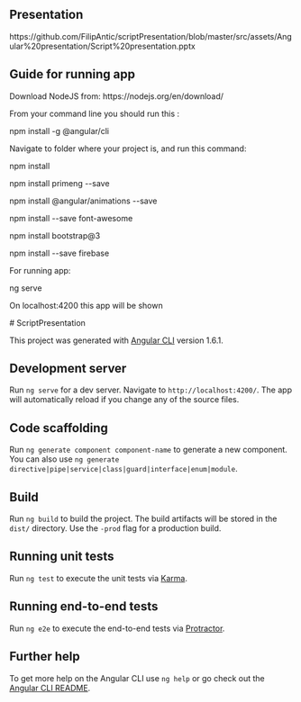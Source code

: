 
<h2>Presentation</h2>
<p><a>https://github.com/FilipAntic/scriptPresentation/blob/master/src/assets/Angular%20presentation/Script%20presentation.pptx</a></p>

<h2>Guide for running app</h2>

<p>Download NodeJS from:  https://nodejs.org/en/download/</p>
<p>From your command line you should run this :</p>
<p>npm install -g @angular/cli</p>
<p>Navigate to folder where your project is, and run this command:</p>
<p>npm install</p>
<p>npm install primeng --save</p>
<p>npm install @angular/animations --save</p>
<p>npm install --save font-awesome</p>
<p>npm install bootstrap@3</p>
<p>npm install --save firebase</p>
<p>For running app: </p>
<p>ng serve</p>
<p>On localhost:4200 this app will be shown</p>
# ScriptPresentation

This project was generated with [Angular CLI](https://github.com/angular/angular-cli) version 1.6.1.

## Development server

Run `ng serve` for a dev server. Navigate to `http://localhost:4200/`. The app will automatically reload if you change any of the source files.

## Code scaffolding

Run `ng generate component component-name` to generate a new component. You can also use `ng generate directive|pipe|service|class|guard|interface|enum|module`.

## Build

Run `ng build` to build the project. The build artifacts will be stored in the `dist/` directory. Use the `-prod` flag for a production build.

## Running unit tests

Run `ng test` to execute the unit tests via [Karma](https://karma-runner.github.io).

## Running end-to-end tests

Run `ng e2e` to execute the end-to-end tests via [Protractor](http://www.protractortest.org/).

## Further help

To get more help on the Angular CLI use `ng help` or go check out the [Angular CLI README](https://github.com/angular/angular-cli/blob/master/README.md).
